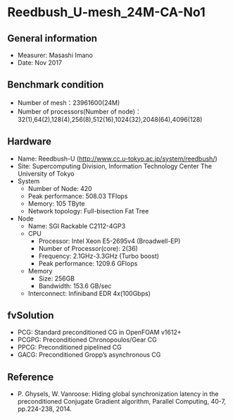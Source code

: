# Reedbush_U-mesh_24M-CA-No1

## General information

* Measurer:  Masashi Imano
* Date: Nov 2017

## Benchmark condition

* Number of mesh：23961600(24M)
* Number of processors(Number of node)：32(1),64(2),128(4),256(8),512(16),1024(32),2048(64),4096(128)

## Hardware

* Name: Reedbush-U (http://www.cc.u-tokyo.ac.jp/system/reedbush/)
* Site: Supercomputing Division, Information Technology Center The University of Tokyo
* System
  * Number of Node: 420
  * Peak performance: 508.03 TFlops
  * Memory: 105 TByte
  * Network topology: Full-bisection Fat Tree
* Node
  * Name: SGI Rackable C2112-4GP3
  * CPU
    * Processor: Intel Xeon E5-2695v4 (Broadwell-EP)
    * Number of Processor(core): 2(36)
    * Frequency: 2.1GHz-3.3GHz (Turbo boost)
    * Peak performance: 1209.6 GFlops
  * Memory
    * Size: 256GB
    * Bandwidth: 153.6 GB/sec
  * Interconnect: Infiniband EDR 4x(100Gbps)

## fvSolution

* PCG: Standard preconditioned CG in OpenFOAM v1612+
* PCGPG: Preconditioned Chronopoulos/Gear CG
* PPCG: Preconditioned pipelined CG
* GACG: Preconditioned Gropp’s asynchronous CG

## Reference

* P. Ghysels, W. Vanroose: Hiding global synchronization latency in the preconditioned Conjugate Gradient algorithm, Parallel Computing, 40-7, pp.224-238, 2014.
